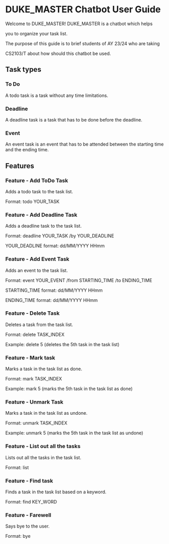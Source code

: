 # DUKE_MASTER Chatbot User Guide

Welcome to DUKE_MASTER! DUKE_MASTER is a chatbot which helps 

you to organize your task list.

The purpose of this guide is to brief students of AY 23/24 who are taking

CS2103/T about how should this chatbot be used.

## Task types
### To Do
A todo task is a task without any time limitations.

### Deadline
A deadline task is a task that has to be done before the deadline.

### Event
An event task is an event that has to be attended between 
the starting time and the ending time.

## Features 

### Feature - Add ToDo Task

Adds a todo task to the task list. 

Format: todo YOUR_TASK

### Feature - Add Deadline Task

Adds a deadline task to the task list.

Format: deadline YOUR_TASK /by YOUR_DEADLINE

YOUR_DEADLINE format: dd/MM/YYYY HHmm

### Feature - Add Event Task

Adds an event to the task list.

Format: event YOUR_EVENT /from STARTING_TIME /to ENDING_TIME 

STARTING_TIME format: dd/MM/YYYY HHmm

ENDING_TIME format: dd/MM/YYYY HHmm

### Feature - Delete Task

Deletes a task from the task list.

Format: delete TASK_INDEX

Example: delete 5 (deletes the 5th task in the task list)

### Feature - Mark task

Marks a task in the task list as done.

Format: mark TASK_INDEX

Example: mark 5 (marks the 5th task in the task list as done)

### Feature - Unmark Task

Marks a task in the task list as undone.

Format: unmark TASK_INDEX

Example: unmark 5 (marks the 5th task in the task list as undone)

### Feature - List out all the tasks

Lists out all the tasks in the task list.

Format: list

### Feature - Find task

Finds a task in the task list based on a keyword.

Format: find KEY_WORD

### Feature - Farewell

Says bye to the user.

Format: bye

